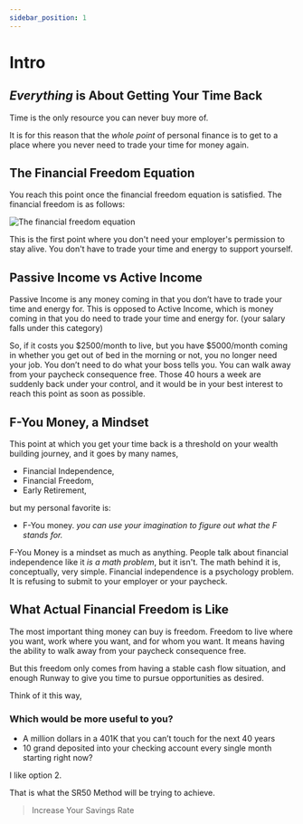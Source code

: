 ```yaml
---
sidebar_position: 1
---
```


# Intro

## *Everything* is About Getting Your Time Back 

Time is the only resource you can never buy more of. 

It is for this reason that the *whole point* of personal finance is to get to a place where you never need to trade your time for money again. 

## The Financial Freedom Equation

You reach this point once the financial freedom equation is satisfied. The financial freedom is as follows:

![The financial freedom equation](/img/financial-freedom-equation-dark.svg)

This is the first point where you don't need your employer's permission to stay alive. You don't have to trade your time and energy to support yourself.

## Passive Income vs Active Income

Passive Income is any money coming in that you don’t have to trade your time and energy for. This is opposed to Active Income, which is money coming in that you do need to trade your time and energy for. (your salary falls under this category)

So, if it costs you $2500/month to live, but you have $5000/month coming in whether you get out of bed in the morning or not, you no longer need your job. You don’t need to do what your boss tells you. You can walk away from your paycheck consequence free. Those 40 hours a week are suddenly back under your control, and it would be in your best interest to reach this point as soon as possible.

## F-You Money, a Mindset

This point at which you get your time back is a threshold on your wealth building journey, and it goes by many names, 
* Financial Independence, 
* Financial Freedom, 
* Early Retirement,

but my personal favorite is:
* F-You money. 
*you can use your imagination to figure out what the F stands for.*

F-You Money is a mindset as much as anything. People talk about financial independence like it *is a math problem*, but it isn't. The math behind it is, conceptually, very simple. Financial independence is a psychology problem. It is refusing to submit to your employer or your paycheck.

## What Actual Financial Freedom is Like

The most important thing money can buy is freedom. Freedom to live where you want, work where you want, and for whom you want. It means having the ability to walk away from your paycheck consequence free. 

But this freedom only comes from having a stable cash flow situation, and enough Runway to give you time to pursue opportunities as desired.

Think of it this way, 

### Which would be more useful to you? 

- A million dollars in a 401K that you can’t touch for the next 40 years 
- 10 grand deposited into your checking account every single month starting right now?

I like option 2.

That is what the SR50 Method will be trying to achieve.

>Increase Your Savings Rate
